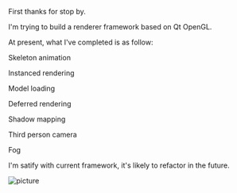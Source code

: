 First thanks for stop by.

I'm trying to build a renderer framework based on Qt OpenGL. 

At present, what I've completed is as follow:

Skeleton animation

Instanced rendering

Model loading

Deferred rendering

Shadow mapping

Third person camera

Fog

I'm satify with current framework, it's likely to refactor in the future. 

![picture](https://github.com/ZeusYang/Zeus3D/blob/master/screenshot/1.png)
